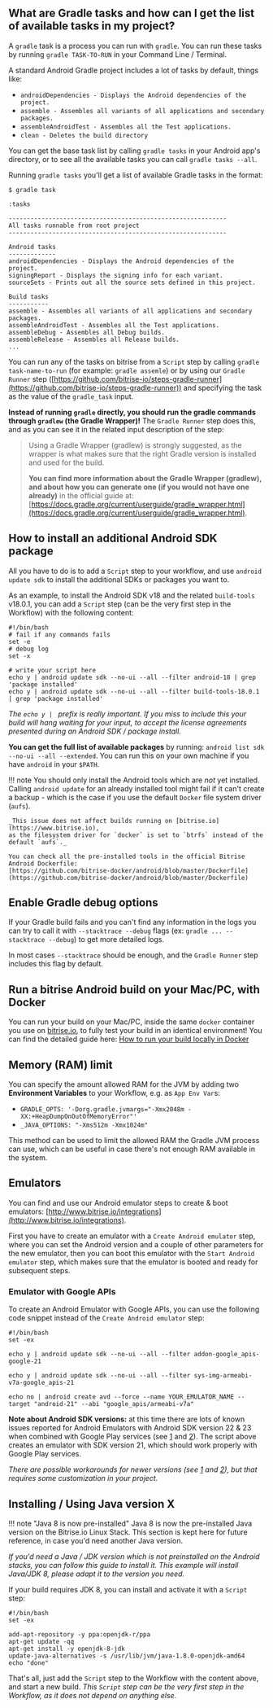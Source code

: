 ## What are Gradle tasks and how can I get the list of available tasks in my project?

A `gradle` task is a process you can run with `gradle`.
You can run these tasks by running `gradle TASK-TO-RUN` in your Command Line / Terminal.

A standard Android Gradle project includes a lot of tasks by default, things like:

* `androidDependencies - Displays the Android dependencies of the project.`
* `assemble - Assembles all variants of all applications and secondary packages.`
* `assembleAndroidTest - Assembles all the Test applications.`
* `clean - Deletes the build directory`

You can get the base task list by calling `gradle tasks` in your Android app's directory,
or to see all the available tasks you can call `gradle tasks --all`.

Running `gradle tasks` you'll get a list of available Gradle tasks in the format:

```
$ gradle task

:tasks

------------------------------------------------------------
All tasks runnable from root project
------------------------------------------------------------

Android tasks
-------------
androidDependencies - Displays the Android dependencies of the project.
signingReport - Displays the signing info for each variant.
sourceSets - Prints out all the source sets defined in this project.

Build tasks
-----------
assemble - Assembles all variants of all applications and secondary packages.
assembleAndroidTest - Assembles all the Test applications.
assembleDebug - Assembles all Debug builds.
assembleRelease - Assembles all Release builds.
...
```

You can run any of the tasks on bitrise from a `Script` step by calling `gradle task-name-to-run` (for example: `gradle assemle`)
or by using our `Gradle Runner` step ([https://github.com/bitrise-io/steps-gradle-runner](https://github.com/bitrise-io/steps-gradle-runner))
and specifying the task as the value of the `gradle_task` input.

__Instead of running `gradle` directly, you should run the gradle commands through `gradlew` (the Gradle Wrapper)!__
The `Gradle Runner` step does this, and as you can see it in the related input description of the step:

> Using a Gradle Wrapper (gradlew) is strongly suggested, as the wrapper is what makes sure
> that the right Gradle version is installed and used for the build.
> 
> __You can find more information about the Gradle Wrapper (gradlew),
> and about how you can generate one (if you would not have one already)__
> in the official guide at: [https://docs.gradle.org/current/userguide/gradle_wrapper.html](https://docs.gradle.org/current/userguide/gradle_wrapper.html).


## How to install an additional Android SDK package

All you have to do is to add a `Script` step to your workflow,
and use `android update sdk` to install the additional SDKs or packages you want to.

As an example, to install the Android SDK v18 and the related `build-tools` v18.0.1,
you can add a `Script` step (can be the very first step in the Workflow)
with the following content:

```
#!/bin/bash
# fail if any commands fails
set -e
# debug log
set -x

# write your script here
echo y | android update sdk --no-ui --all --filter android-18 | grep 'package installed'
echo y | android update sdk --no-ui --all --filter build-tools-18.0.1 | grep 'package installed'
```

*The `echo y | ` prefix is really important.
If you miss to include this your build will hang waiting for your input,
to accept the license agreements presented during an Android SDK / package install.*

**You can get the full list of available packages** by running:
`android list sdk --no-ui --all --extended`. You can run this on your own machine if you have `android` in your `$PATH`.

!!! note
    You should only install the Android tools which are *not* yet installed.
    Calling `android update` for an already installed tool might fail if it can't create a backup -
    which is the case if you use the default `Docker` file system driver (`aufs`).

    _This issue does not affect builds running on [bitrise.io](https://www.bitrise.io),
    as the filesystem driver for `docker` is set to `btrfs` instead of the default `aufs`._

    You can check all the pre-installed tools in the official Bitrise Android Dockerfile:
    [https://github.com/bitrise-docker/android/blob/master/Dockerfile](https://github.com/bitrise-docker/android/blob/master/Dockerfile)


## Enable Gradle debug options

If your Gradle build fails and you can't find any information in the logs you can try to call it with
`--stacktrace --debug` flags (ex: `gradle ... --stacktrace --debug`) to get more detailed logs.

In most cases `--stacktrace` should be enough, and the `Gradle Runner` step includes
this flag by default.


## Run a bitrise Android build on your Mac/PC, with Docker

You can run your build on your Mac/PC, inside the same `docker` container you use on [bitrise.io](https://www.bitrise.io),
to fully test your build in an identical environment! You can find the detailed guide here:
[How to run your build locally in Docker](/docker/run-your-build-locally-in-docker/)


## Memory (RAM) limit

You can specify the amount allowed RAM for the JVM by adding two __Environment Variables__ to your Workflow,
e.g. as `App Env Var`s:

* `GRADLE_OPTS: '-Dorg.gradle.jvmargs="-Xmx2048m -XX:+HeapDumpOnOutOfMemoryError"'`
* `_JAVA_OPTIONS: "-Xms512m -Xmx1024m"`

This method can be used to limit the allowed RAM the Gradle JVM process can use,
which can be useful in case there's not enough RAM available in the system.


## Emulators

You can find and use our Android emulator steps to create & boot emulators:
[http://www.bitrise.io/integrations](http://www.bitrise.io/integrations).

First you have to create an emulator with a `Create Android emulator` step,
where you can set the Android version and a couple of other parameters for the new emulator,
then you can boot this emulator with the `Start Android emulator` step,
which makes sure that the emulator is booted and ready for subsequent steps.


### Emulator with Google APIs

To create an Android Emulator with Google APIs,
you can use the following code snippet instead of the `Create Android emulator` step:

```
#!/bin/bash
set -ex

echo y | android update sdk --no-ui --all --filter addon-google_apis-google-21

echo y | android update sdk --no-ui --all --filter sys-img-armeabi-v7a-google_apis-21

echo no | android create avd --force --name YOUR_EMULATOR_NAME --target "android-21" --abi "google_apis/armeabi-v7a"
```

**Note about Android SDK versions:** at this time there are lots of known issues reported for Android Emulators
with Android SDK version 22 & 23 when combined with Google Play services
(see [1](http://stackoverflow.com/questions/32856919/androidstudio-emulator-wont-run-unless-you-update-google-play-services)
and [2](https://code.google.com/p/android/issues/detail?id=176348)).
The script above creates an emulator with SDK version 21, which should work properly with Google Play services.

*There are possible workarounds for newer versions
(see [1](http://stackoverflow.com/questions/34329363/app-wont-run-unless-you-update-google-play-services-with-google-maps-api-andr)
and [2](http://stackoverflow.com/questions/33114112/app-wont-run-unless-you-update-google-play-services)),
but that requires some customization in your project.*


## Installing / Using Java version X

!!! note "Java 8 is now pre-installed"
    Java 8 is now the pre-installed Java version on the Bitrise.io Linux Stack.
    This section is kept here for future reference, in case you'd need another Java version.

_If you'd need a Java / JDK version which is not preinstalled on the Android stacks,
you can follow this guide to install it. This example will install Java/JDK 8,
please adapt it to the version you need._

If your build requires JDK 8, you can install and activate it with a `Script` step:

```
#!/bin/bash
set -ex

add-apt-repository -y ppa:openjdk-r/ppa
apt-get update -qq
apt-get install -y openjdk-8-jdk
update-java-alternatives -s /usr/lib/jvm/java-1.8.0-openjdk-amd64
echo "done"
```

That's all, just add the `Script` step to the Workflow with the content above,
and start a new build. _This `Script` step can be the very first step in the Workflow,
as it does not depend on anything else._
